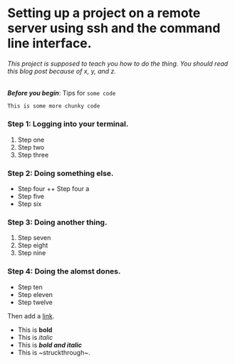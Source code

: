 # Setting up a project on a remote server using ssh and the command line interface.

###### This project is supposed to teach you how to do the thing. You should read this blog post because of x, y, and z.

___Before you begin___: Tips for `` some code ``

```
This is some more chunky code
```

### Step 1: Logging into your terminal.
1. Step one
2. Step two
3. Step three

### Step 2: Doing something else.
+ Step four
++ Step four a
+ Step five
+ Step six

### Step 3: Doing another thing.
1. Step seven
2. Step eight
3. Step nine

### Step 4: Doing the alomst dones.
+ Step ten
+ Step eleven
+ Step twelve


Then add a [link](https://google.com).
- This is __bold__
- This is _italic_
- This is ___bold and italic___
- This is ~struckthrough~.

